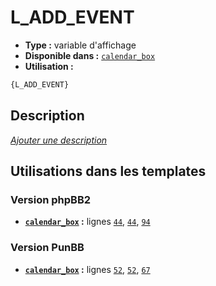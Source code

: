 # L_ADD_EVENT
* __Type :__ variable d'affichage
* __Disponible dans :__ [`calendar_box`](../tpl/var/calendar_box.md#readme)
* __Utilisation :__

```html
{L_ADD_EVENT}
```

## Description
[*Ajouter une description*](https://fa-tvars.appspot.com/var/L_ADD_EVENT)

## Utilisations dans les templates

### Version phpBB2
* __[`calendar_box`](../tpl/var/calendar_box.md#readme) :__ lignes [`44`](../tpl/src/subsilver/calendar_box.tpl#L44), [`44`](../tpl/src/subsilver/calendar_box.tpl#L44), [`94`](../tpl/src/subsilver/calendar_box.tpl#L94)

### Version PunBB
* __[`calendar_box`](../tpl/var/calendar_box.md#readme) :__ lignes [`52`](../tpl/src/punbb/calendar_box.tpl#L52), [`52`](../tpl/src/punbb/calendar_box.tpl#L52), [`67`](../tpl/src/punbb/calendar_box.tpl#L67)